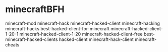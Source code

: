 # minecraftBFH
minecraft-mod minecraft-hack minecraft-hacked-client minecraft-hacking minecraft-hacks best-hacked-client-for-minecraft minecraft-hacked-client-1-20-1 minecraft-hacked-client-1-20 minecraft-hacked-client-free best-minecraft-hacked-clients hacked-client minecraft-hack-client minecraft-cheats
